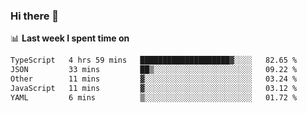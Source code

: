### Hi there 👋

<!--
**DBvc/DBvc** is a ✨ _special_ ✨ repository because its `README.md` (this file) appears on your GitHub profile.

Here are some ideas to get you started:

- 🔭 I’m currently working on ...
- 🌱 I’m currently learning ...
- 👯 I’m looking to collaborate on ...
- 🤔 I’m looking for help with ...
- 💬 Ask me about ...
- 📫 How to reach me: ...
- 😄 Pronouns: ...
- ⚡ Fun fact: ...
-->

📊 **Last week I spent time on**
<!--START_SECTION:waka-->

```txt
TypeScript   4 hrs 59 mins   ████████████████████▓░░░░   82.65 %
JSON         33 mins         ██▒░░░░░░░░░░░░░░░░░░░░░░   09.22 %
Other        11 mins         ▓░░░░░░░░░░░░░░░░░░░░░░░░   03.24 %
JavaScript   11 mins         ▓░░░░░░░░░░░░░░░░░░░░░░░░   03.12 %
YAML         6 mins          ▒░░░░░░░░░░░░░░░░░░░░░░░░   01.72 %
```

<!--END_SECTION:waka-->
